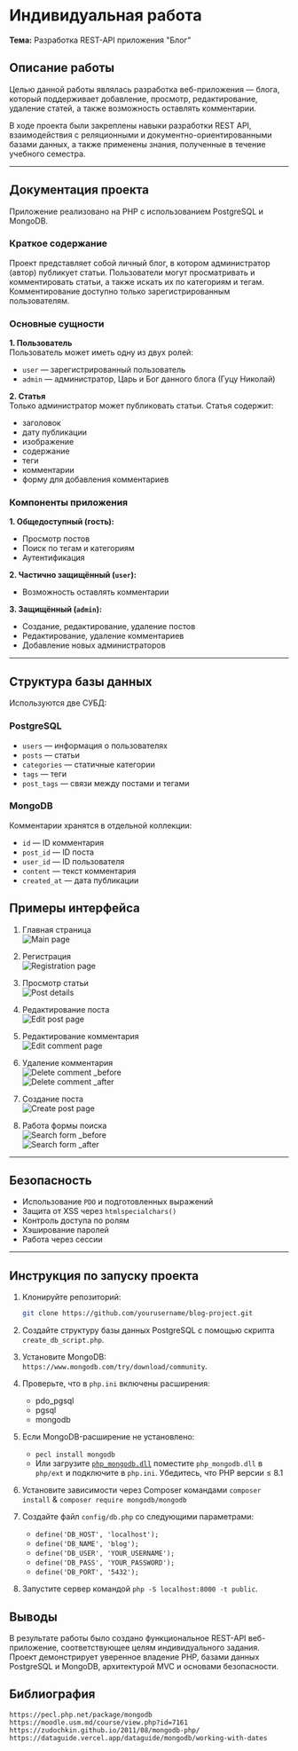 # Индивидуальная работа  

**Тема:** Разработка REST-API приложения "Блог"

## Описание работы

Целью данной работы являлась разработка веб-приложения — блога, который поддерживает добавление, просмотр, редактирование, удаление статей, а также возможность оставлять комментарии.

В ходе проекта были закреплены навыки разработки REST API, взаимодействия с реляционными и документно-ориентированными базами данных, а также применены знания, полученные в течение учебного семестра.

---

## Документация проекта

Приложение реализовано на PHP с использованием PostgreSQL и MongoDB.

### Краткое содержание

Проект представляет собой личный блог, в котором администратор (автор) публикует статьи. Пользователи могут просматривать и комментировать статьи, а также искать их по категориям и тегам. Комментирование доступно только зарегистрированным пользователям.

### Основные сущности

**1. Пользователь**  
Пользователь может иметь одну из двух ролей:

- `user` — зарегистрированный пользователь
- `admin` — администратор, Царь и Бог данного блога (Гуцу Николай)

**2. Статья**  
Только администратор может публиковать статьи. Статья содержит:

- заголовок
- дату публикации
- изображение
- содержание
- теги
- комментарии
- форму для добавления комментариев

### Компоненты приложения

**1. Общедоступный (гость):**

- Просмотр постов
- Поиск по тегам и категориям
- Аутентификация

**2. Частично защищённый (`user`):**

- Возможность оставлять комментарии

**3. Защищённый (`admin`):**

- Создание, редактирование, удаление постов
- Редактирование, удаление комментариев
- Добавление новых администраторов

---

## Структура базы данных

Используются две СУБД:

### PostgreSQL

- `users` — информация о пользователях
- `posts` — статьи
- `categories` — статичные категории
- `tags` — теги
- `post_tags` — связи между постами и тегами

### MongoDB

Комментарии хранятся в отдельной коллекции:

- `id` — ID комментария
- `post_id` — ID поста
- `user_id` — ID пользователя
- `content` — текст комментария
- `created_at` — дата публикации

## Примеры интерфейса

1. Главная страница  
   ![Main page](images/main_page)

2. Регистрация  
   ![Registration page](images/registration_page)

3. Просмотр статьи  
   ![Post details](images/post_details)

4. Редактирование поста  
   ![Edit post page](images/edit_post_page)

5. Редактирование комментария  
   ![Edit comment page](images/edit_comment_page)

6. Удаление комментария  
   ![Delete comment _before](images/delete_comment_before)  
   ![Delete comment _after](images/delete_comment_after)

7. Создание поста  
   ![Create post page](images/create_post_page)

8. Работа формы поиска  
   ![Search form _before](images/search_form_before)  
   ![Search form _after](images/search_form_after)

---

## Безопасность

- Использование `PDO` и подготовленных выражений
- Защита от XSS через `htmlspecialchars()`
- Контроль доступа по ролям
- Хэширование паролей
- Работа через сессии

---

## Инструкция по запуску проекта

1. Клонируйте репозиторий:

   ```bash
   git clone https://github.com/yourusername/blog-project.git
    ```

2. Создайте структуру базы данных PostgreSQL с помощью скрипта `create_db_script.php`.
3. Установите MongoDB: `https://www.mongodb.com/try/download/community`.
4. Проверьте, что в `php.ini` включены расширения:
    - pdo_pgsql
    - pgsql
    - mongodb
5. Если MongoDB-расширение не установлено:
    - `pecl install mongodb`
    - Или загрузите [`php_mongodb.dll`](https://windows.php.net/downloads/pecl/releases/mongodb/1.13.0/) поместите `php_mongodb.dll` в `php/ext` и подключите в `php.ini`. Убедитесь, что PHP версии ≤ 8.1
6. Установите зависимости через Composer командами `composer install` & `composer require mongodb/mongodb`
7. Создайте файл `config/db.php` со следующими параметрами:
    - `define('DB_HOST', 'localhost');`
    - `define('DB_NAME', 'blog');`
    - `define('DB_USER', 'YOUR_USERNAME');`
    - `define('DB_PASS', 'YOUR_PASSWORD');`
    - `define('DB_PORT', '5432');`
8. Запустите сервер командой `php -S localhost:8000 -t public`.

## Выводы

В результате работы было создано функциональное REST-API веб-приложение, соответствующее целям индивидуального задания. Проект демонстрирует уверенное владение PHP, базами данных PostgreSQL и MongoDB, архитектурой MVC и основами безопасности.

## Библиография

`https://pecl.php.net/package/mongodb`
`https://moodle.usm.md/course/view.php?id=7161`
`https://zudochkin.github.io/2011/08/mongodb-php/`
`https://dataguide.vercel.app/dataguide/mongodb/working-with-dates`
